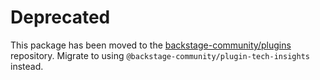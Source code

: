 # Deprecated

This package has been moved to the [backstage-community/plugins](https://github.com/backstage/community-plugins) repository. Migrate to using `@backstage-community/plugin-tech-insights` instead.
